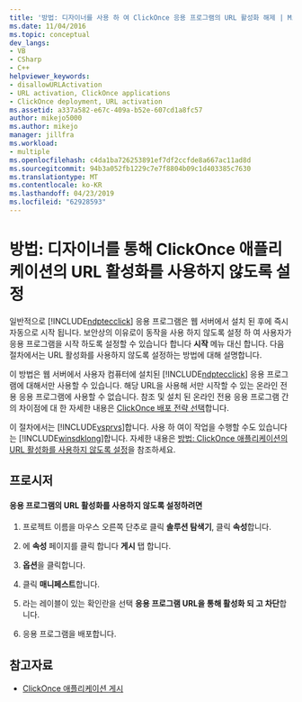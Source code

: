 ```yaml
---
title: '방법: 디자이너를 사용 하 여 ClickOnce 응용 프로그램의 URL 활성화 해제 | Microsoft Docs'
ms.date: 11/04/2016
ms.topic: conceptual
dev_langs:
- VB
- CSharp
- C++
helpviewer_keywords:
- disallowURLActivation
- URL activation, ClickOnce applications
- ClickOnce deployment, URL activation
ms.assetid: a337a582-e67c-409a-b52e-607cd1a8fc57
author: mikejo5000
ms.author: mikejo
manager: jillfra
ms.workload:
- multiple
ms.openlocfilehash: c4da1ba726253891ef7df2ccfde8a667ac11ad8d
ms.sourcegitcommit: 94b3a052fb1229c7e7f8804b09c1d403385c7630
ms.translationtype: MT
ms.contentlocale: ko-KR
ms.lasthandoff: 04/23/2019
ms.locfileid: "62928593"
---
```

# <a name="how-to-disable-url-activation-of-clickonce-applications-by-using-the-designer"></a>방법: 디자이너를 통해 ClickOnce 애플리케이션의 URL 활성화를 사용하지 않도록 설정
일반적으로 [!INCLUDE[ndptecclick](../deployment/includes/ndptecclick_md.md)] 응용 프로그램은 웹 서버에서 설치 된 후에 즉시 자동으로 시작 됩니다. 보안상의 이유로이 동작을 사용 하지 않도록 설정 하 여 사용자가 응용 프로그램을 시작 하도록 설정할 수 있습니다 합니다 **시작** 메뉴 대신 합니다. 다음 절차에서는 URL 활성화를 사용하지 않도록 설정하는 방법에 대해 설명합니다.

 이 방법은 웹 서버에서 사용자 컴퓨터에 설치된 [!INCLUDE[ndptecclick](../deployment/includes/ndptecclick_md.md)] 응용 프로그램에 대해서만 사용할 수 있습니다. 해당 URL을 사용해 서만 시작할 수 있는 온라인 전용 응용 프로그램에 사용할 수 없습니다. 참조 및 설치 된 온라인 전용 응용 프로그램 간의 차이점에 대 한 자세한 내용은 [ClickOnce 배포 전략 선택](../deployment/choosing-a-clickonce-deployment-strategy.md)합니다.

 이 절차에서는 [!INCLUDE[vsprvs](../code-quality/includes/vsprvs_md.md)]합니다. 사용 하 여이 작업을 수행할 수도 있습니다는 [!INCLUDE[winsdklong](../deployment/includes/winsdklong_md.md)]합니다. 자세한 내용은 [방법: ClickOnce 애플리케이션의 URL 활성화를 사용하지 않도록 설정](../deployment/how-to-disable-url-activation-of-clickonce-applications.md)을 참조하세요.

## <a name="procedure"></a>프로시저

#### <a name="to-disable-url-activation-for-your-application"></a>응용 프로그램의 URL 활성화를 사용하지 않도록 설정하려면

1. 프로젝트 이름을 마우스 오른쪽 단추로 클릭 **솔루션 탐색기**, 클릭 **속성**합니다.

2. 에 **속성** 페이지를 클릭 합니다 **게시** 탭 합니다.

3. **옵션**을 클릭합니다.

4. 클릭 **매니페스트**합니다.

5. 라는 레이블이 있는 확인란을 선택 **응용 프로그램 URL을 통해 활성화 되 고 차단**합니다.

6. 응용 프로그램을 배포합니다.

## <a name="see-also"></a>참고자료
- [ClickOnce 애플리케이션 게시](../deployment/publishing-clickonce-applications.md)